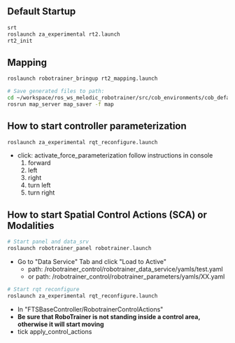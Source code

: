 
## Default Startup
```bash
srt
roslaunch za_experimental rt2.launch
rt2_init
```

## Mapping
```bash
roslaunch robotrainer_bringup rt2_mapping.launch

# Save generated files to path:
cd ~/workspace/ros_ws_melodic_robotrainer/src/cob_environments/cob_default_env_config/iras
rosrun map_server map_saver -f map
```

## How to start controller parameterization
```bash
roslaunch za_experimental rqt_reconfigure.launch
```
- click: activate_force_parameterization
	follow instructions in console
	1. forward
	2. left
	3. right
	4. turn left
	5. turn right


## How to start Spatial Control Actions (SCA) or Modalities
```bash
# Start panel and data_srv
roslaunch robotrainer_panel robotrainer.launch
```
- Go to "Data Service" Tab and click "Load to Active"
	- path: /robotrainer_control/robotrainer_data_service/yamls/test.yaml
	- or path: /robotrainer_control/robotrainer_parameters/yamls/XX.yaml
```bash
# Start rqt reconfigure
roslaunch za_experimental rqt_reconfigure.launch
```
- In "FTSBaseController/RobotrainerControlActions"
- **Be sure that RoboTrainer is not standing inside a control area, otherwise it will start moving**
- tick apply_control_actions